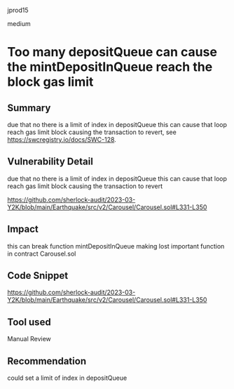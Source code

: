 jprod15

medium

# Too many depositQueue can cause the mintDepositInQueue reach the block gas limit

## Summary
due that no there is a limit of index in depositQueue this can cause that loop reach gas limit block  causing the transaction to revert, see https://swcregistry.io/docs/SWC-128.

## Vulnerability Detail
due that no there is a limit of index in depositQueue this can cause that loop reach gas limit block  causing the transaction to revert

https://github.com/sherlock-audit/2023-03-Y2K/blob/main/Earthquake/src/v2/Carousel/Carousel.sol#L331-L350
## Impact
this can break function mintDepositInQueue making lost important function in contract Carousel.sol
## Code Snippet
https://github.com/sherlock-audit/2023-03-Y2K/blob/main/Earthquake/src/v2/Carousel/Carousel.sol#L331-L350
## Tool used

Manual Review

## Recommendation
could set a limit of index in depositQueue